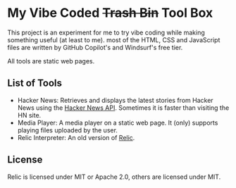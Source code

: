 # My Vibe Coded ~~Trash Bin~~ Tool Box

This project is an experiment for me to try vibe coding while making something useful (at least to me). most of the HTML, CSS and JavaScript files are written by GitHub Copilot's and Windsurf's free tier.

All tools are static web pages.

## List of Tools

- Hacker News: Retrieves and displays the latest stories from Hacker News using the [Hacker News API](https://hacker-news.firebaseio.com/v0/topstories.json). Sometimes it is faster than visiting the HN site. 
- Media Player: A media player on a static web page. It (only) supports playing files uploaded by the user.
- Relic Interpreter: An old version of [Relic](https://github.com/heanyang1/relic). 

## License

Relic is licensed under MIT or Apache 2.0, others are licensed under MIT.
